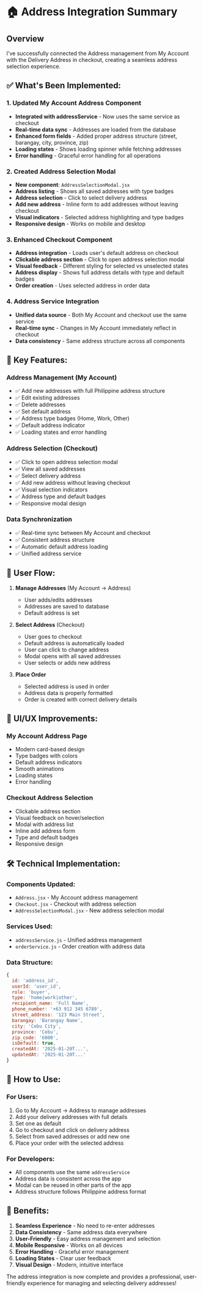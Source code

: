 # 🏠 Address Integration Summary

## Overview
I've successfully connected the Address management from My Account with the Delivery Address in checkout, creating a seamless address selection experience.

## ✅ **What's Been Implemented:**

### 1. **Updated My Account Address Component**
- **Integrated with addressService** - Now uses the same service as checkout
- **Real-time data sync** - Addresses are loaded from the database
- **Enhanced form fields** - Added proper address structure (street, barangay, city, province, zip)
- **Loading states** - Shows loading spinner while fetching addresses
- **Error handling** - Graceful error handling for all operations

### 2. **Created Address Selection Modal**
- **New component**: `AddressSelectionModal.jsx`
- **Address listing** - Shows all saved addresses with type badges
- **Address selection** - Click to select delivery address
- **Add new address** - Inline form to add addresses without leaving checkout
- **Visual indicators** - Selected address highlighting and type badges
- **Responsive design** - Works on mobile and desktop

### 3. **Enhanced Checkout Component**
- **Address integration** - Loads user's default address on checkout
- **Clickable address section** - Click to open address selection modal
- **Visual feedback** - Different styling for selected vs unselected states
- **Address display** - Shows full address details with type and default badges
- **Order creation** - Uses selected address in order data

### 4. **Address Service Integration**
- **Unified data source** - Both My Account and checkout use the same service
- **Real-time sync** - Changes in My Account immediately reflect in checkout
- **Data consistency** - Same address structure across all components

## 🎯 **Key Features:**

### **Address Management (My Account)**
- ✅ Add new addresses with full Philippine address structure
- ✅ Edit existing addresses
- ✅ Delete addresses
- ✅ Set default address
- ✅ Address type badges (Home, Work, Other)
- ✅ Default address indicator
- ✅ Loading states and error handling

### **Address Selection (Checkout)**
- ✅ Click to open address selection modal
- ✅ View all saved addresses
- ✅ Select delivery address
- ✅ Add new address without leaving checkout
- ✅ Visual selection indicators
- ✅ Address type and default badges
- ✅ Responsive modal design

### **Data Synchronization**
- ✅ Real-time sync between My Account and checkout
- ✅ Consistent address structure
- ✅ Automatic default address loading
- ✅ Unified address service

## 🔄 **User Flow:**

1. **Manage Addresses** (My Account → Address)
   - User adds/edits addresses
   - Addresses are saved to database
   - Default address is set

2. **Select Address** (Checkout)
   - User goes to checkout
   - Default address is automatically loaded
   - User can click to change address
   - Modal opens with all saved addresses
   - User selects or adds new address

3. **Place Order**
   - Selected address is used in order
   - Address data is properly formatted
   - Order is created with correct delivery details

## 📱 **UI/UX Improvements:**

### **My Account Address Page**
- Modern card-based design
- Type badges with colors
- Default address indicators
- Smooth animations
- Loading states
- Error handling

### **Checkout Address Selection**
- Clickable address section
- Visual feedback on hover/selection
- Modal with address list
- Inline add address form
- Type and default badges
- Responsive design

## 🛠 **Technical Implementation:**

### **Components Updated:**
- `Address.jsx` - My Account address management
- `Checkout.jsx` - Checkout with address selection
- `AddressSelectionModal.jsx` - New address selection modal

### **Services Used:**
- `addressService.js` - Unified address management
- `orderService.js` - Order creation with address data

### **Data Structure:**
```javascript
{
  id: 'address_id',
  userId: 'user_id',
  role: 'buyer',
  type: 'home|work|other',
  recipient_name: 'Full Name',
  phone_number: '+63 912 345 6789',
  street_address: '123 Main Street',
  barangay: 'Barangay Name',
  city: 'Cebu City',
  province: 'Cebu',
  zip_code: '6000',
  isDefault: true,
  createdAt: '2025-01-20T...',
  updatedAt: '2025-01-20T...'
}
```

## 🚀 **How to Use:**

### **For Users:**
1. Go to My Account → Address to manage addresses
2. Add your delivery addresses with full details
3. Set one as default
4. Go to checkout and click on delivery address
5. Select from saved addresses or add new one
6. Place your order with the selected address

### **For Developers:**
- All components use the same `addressService`
- Address data is consistent across the app
- Modal can be reused in other parts of the app
- Address structure follows Philippine address format

## 🎉 **Benefits:**

1. **Seamless Experience** - No need to re-enter addresses
2. **Data Consistency** - Same address data everywhere
3. **User-Friendly** - Easy address management and selection
4. **Mobile Responsive** - Works on all devices
5. **Error Handling** - Graceful error management
6. **Loading States** - Clear user feedback
7. **Visual Design** - Modern, intuitive interface

The address integration is now complete and provides a professional, user-friendly experience for managing and selecting delivery addresses!



